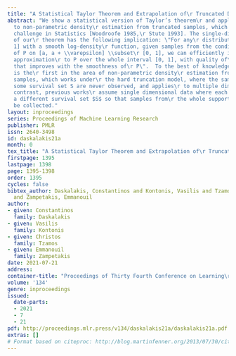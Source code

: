 ```yaml
---
title: "A Statistical Taylor Theorem and Extrapolation of\r Truncated Densities"
abstract: "We show a statistical version of Taylor’s theorem\r and apply this result
  to non-parametric density\r estimation from truncated samples, which is a\r classical
  challenge in Statistics [Woodroofe 1985,\r Stute 1993]. The single-dimensional version
  of our\r theorem has the following implication: \"For any\r distribution P on [0,
  1] with a smooth log-density\r function, given samples from the conditional\r distribution
  of P on [a, a + \\varepsilon] \\subset\r [0, 1], we can efficiently identify an
  approximation\r to P over the whole interval [0, 1], with quality of\r approximation
  that improves with the smoothness of\r P\".  To the best of knowledge, our result
  is the\r first in the area of non-parametric density\r estimation from truncated
  samples, which works under\r the hard truncation model, where the samples outside\r
  some survival set S are never observed, and applies\r to multiple dimensions. In
  contrast, previous works\r assume single dimensional data where each sample has\r
  a different survival set $S$ so that samples from\r the whole support will ultimately
  be collected."
layout: inproceedings
series: Proceedings of Machine Learning Research
publisher: PMLR
issn: 2640-3498
id: daskalakis21a
month: 0
tex_title: "A Statistical Taylor Theorem and Extrapolation of\r Truncated Densities"
firstpage: 1395
lastpage: 1398
page: 1395-1398
order: 1395
cycles: false
bibtex_author: Daskalakis, Constantinos and Kontonis, Vasilis and Tzamos, Christos
  and Zampetakis, Emmanouil
author:
- given: Constantinos
  family: Daskalakis
- given: Vasilis
  family: Kontonis
- given: Christos
  family: Tzamos
- given: Emmanouil
  family: Zampetakis
date: 2021-07-21
address:
container-title: "Proceedings of Thirty Fourth Conference on Learning\r Theory"
volume: '134'
genre: inproceedings
issued:
  date-parts:
  - 2021
  - 7
  - 21
pdf: http://proceedings.mlr.press/v134/daskalakis21a/daskalakis21a.pdf
extras: []
# Format based on citeproc: http://blog.martinfenner.org/2013/07/30/citeproc-yaml-for-bibliographies/
---
```

